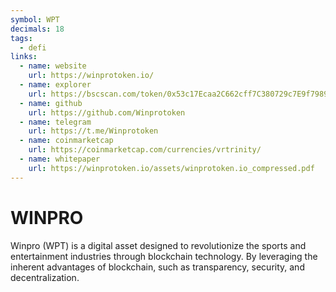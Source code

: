 ```yaml
---
symbol: WPT
decimals: 18
tags:
  - defi
links:
  - name: website
    url: https://winprotoken.io/
  - name: explorer
    url: https://bscscan.com/token/0x53c17Ecaa2C662cff7C380729c7E9f7989280b2A
  - name: github
    url: https://github.com/Winprotoken
  - name: telegram
    url: https://t.me/Winprotoken
  - name: coinmarketcap
    url: https://coinmarketcap.com/currencies/vrtrinity/
  - name: whitepaper
    url: https://winprotoken.io/assets/winprotoken.io_compressed.pdf
---
```


# WINPRO

Winpro (WPT) is a digital asset designed to revolutionize the sports and entertainment industries through blockchain technology. By leveraging the inherent advantages of blockchain, such as transparency, security, and decentralization.
